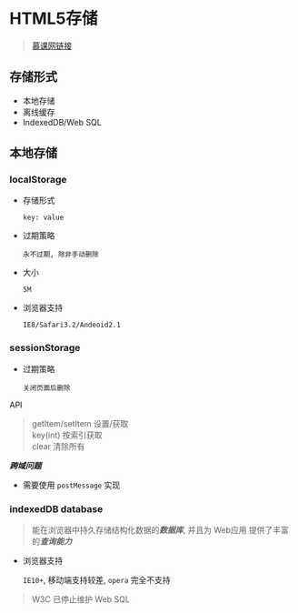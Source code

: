 # HTML5存储

> [慕课网链接](http://www.imooc.com/learn/104)

## 存储形式
- 本地存储
- 离线缓存
- IndexedDB/Web SQL

## 本地存储
### localStorage
- 存储形式

    `key: value`
- 过期策略

    `永不过期, 除非手动删除`
- 大小

    `5M`
- 浏览器支持
    
    `IE8/Safari3.2/Andeoid2.1`


### sessionStorage

- 过期策略

    `关闭页面后删除`

API
> getItem/setItem  设置/获取  
key(int)  按索引获取  
clear  清除所有  

***跨域问题***
- 需要使用 `postMessage` 实现

### indexedDB database

> 能在浏览器中持久存储结构化数据的***数据库***, 并且为 Web应用 提供了丰富的***查询能力***

- 浏览器支持

    `IE10+`, 移动端支持较差, `opera` 完全不支持

> W3C 已停止维护 Web SQL


